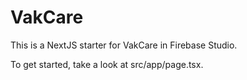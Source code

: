
# VakCare

This is a NextJS starter for VakCare in Firebase Studio.

To get started, take a look at src/app/page.tsx.
